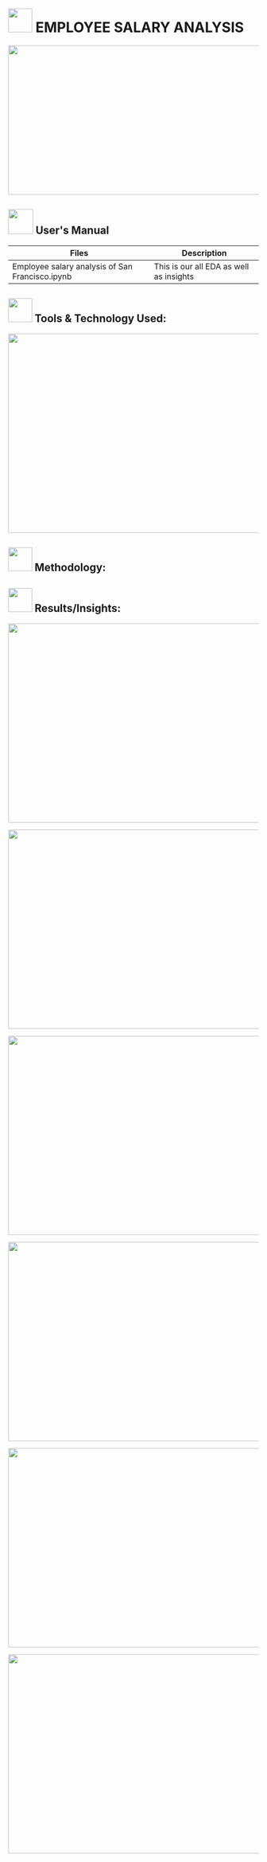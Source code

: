 #  <img src=https://github.com/RaviKumarAgrawal/Employee-Salary-Analysis/assets/128930068/bf238ae8-a2c2-4332-9721-ff6dcf850257 height=48 width=48> EMPLOYEE SALARY ANALYSIS
<img src=https://github.com/RaviKumarAgrawal/Employee-Salary-Analysis/assets/128930068/78e17fad-8bb3-4c1b-a2cf-5b1b559f2cdf
 height=300 width=1200>
 
 ## <img src=https://user-images.githubusercontent.com/106439762/181935629-b3c47bd3-77fb-4431-a11c-ff8ba0942b63.gif height=50 width=50 >  User's Manual
 
|Files | Description |
|-----|--------|
|Employee salary analysis of San Francisco.ipynb|This is our all EDA as well as insights| 

## <img src=https://user-images.githubusercontent.com/106439762/181937125-2a4b22a3-f8a9-4226-bbd3-df972f9dbbc4.gif height=48 width=48> Tools & Technology Used:
<img src=https://github.com/RaviKumarAgrawal/Employee-Salary-Analysis/assets/128930068/25d2ae44-ceff-4b07-8b6a-0c35bd1050d2 height=400 width=800>

## <img src=https://user-images.githubusercontent.com/106439762/178428775-03d67679-9aa4-4b08-91e9-6eb6ed8faf66.gif height=48 width=48> Methodology:

## <img src=https://user-images.githubusercontent.com/106439762/178803205-47a08ce7-2187-4f96-b301-a2b68690619a.gif height=48 width=48> Results/Insights:

<p align="center"><a><img src=https://github.com/RaviKumarAgrawal/Employee-Salary-Analysis/assets/128930068/00955fb5-8787-48e9-9d57-a72772a4776b
 height=400 width=1000></a></p>
<p align="center"><a><img src=https://github.com/RaviKumarAgrawal/Employee-Salary-Analysis/assets/128930068/eaf6e8d2-dee3-470a-9898-01b4a6896d4b
 height=400 width=1000></a></p>
<p align="center"><a><img src=https://github.com/RaviKumarAgrawal/Employee-Salary-Analysis/assets/128930068/3dec8132-d43c-4766-9332-2eca32715794
 height=400 width=1000></a></p>
<p align="center"><a><img src=https://github.com/RaviKumarAgrawal/Employee-Salary-Analysis/assets/128930068/50e496d6-9669-4eea-951c-e6b4089ddfcf
 height=400 width=1000></a></p>
<p align="center"><a><img src=https://github.com/RaviKumarAgrawal/Employee-Salary-Analysis/assets/128930068/f96936cb-c879-4767-bf39-600b1da8b485
 height=400 width=1000></a></p>
<p align="center"><a><img src=https://github.com/RaviKumarAgrawal/Employee-Salary-Analysis/assets/128930068/2ade9461-e652-4236-9e29-31061e57a777
 height=400 width=1000></a></p>






